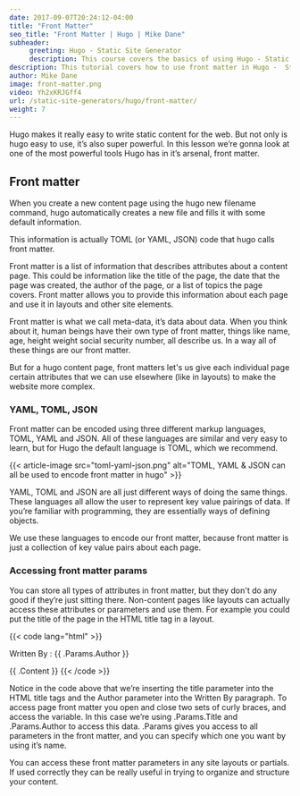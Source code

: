```yaml
---
date: 2017-09-07T20:24:12-04:00
title: "Front Matter"
seo_title: "Front Matter | Hugo | Mike Dane"
subheader:
     greeting: Hugo - Static Site Generator
     description: This course covers the basics of using Hugo - Static Site Generator. Work your way through the articles and we'll teach you everything you need to know to create a professional and scalable website or blog!
description: This tutorial covers how to use front matter in Hugo -  Static Site Generator.
author: Mike Dane
image: front-matter.png
video: Yh2xKRJGff4
url: /static-site-generators/hugo/front-matter/
weight: 7
---
```


Hugo makes it really easy to write static content for the web. But not only is hugo easy to use, it’s also super powerful. In this lesson we’re gonna look at one of the most powerful tools Hugo has in it’s arsenal, front matter.
## Front matter
When you create a new content page using the hugo new filename command, hugo automatically creates a new file and fills it with some default information.

This information is actually TOML (or YAML, JSON) code that hugo calls front matter.

Front matter is a list of information that describes attributes about a content page. This could be information like the title of the page, the date that the page was created, the author of the page, or a list of topics the page covers.  Front matter allows you to provide this information about each page and use it in layouts and other site elements.

Front matter is what we call meta-data, it’s data about data. When you think about it, human beings have their own type of front matter, things like name, age, height weight social security number, all describe us. In a way all of these things are our front matter.

But for a hugo content page, front matters let's us give each individual page certain attributes that we can use elsewhere (like in layouts) to make the website more complex.
### YAML, TOML, JSON

Front matter can be encoded using three different markup languages, TOML, YAML and JSON. All of these languages are similar and very easy to learn, but for Hugo the default language is TOML, which we recommend.

{{< article-image src="toml-yaml-json.png" alt="TOML, YAML & JSON can all be used to encode front matter in hugo" >}}

YAML, TOML and JSON are all just different ways of doing the same things. These languages all allow the user to represent key value pairings of data. If you’re familiar with programming, they are essentially ways of defining objects.

We use these languages to encode our front matter, because front matter is just a collection of key value pairs about each page.
### Accessing front matter params
You can store all types of attributes in front matter, but they don't do any good if they’re just sitting there. Non-content pages like layouts can actually access these attributes or parameters and use them. For example you could put the title of the page in the HTML title tag in a layout.  

{{< code lang="html" >}}
<html>
<head>
     <meta charset="UTF-8">
     <title>{{ .Params.Title }}</title>
</head>
<body>
     <p>Written By : {{ .Params.Author }}</p>
     {{ .Content }}
</body>
</html>
{{< /code >}}

Notice in the code above that we’re inserting the title parameter into the HTML title tags and the Author parameter into the Written By paragraph. To access page front matter you open and close two sets of curly braces, and access the variable. In this case we’re using .Params.Title and .Params.Author to access this data. .Params gives you access to all parameters in the front matter, and you can specify which one you want by using it’s name.

You can access these front matter parameters in any site layouts or partials. If used correctly they can be really useful in trying to organize and structure your content.